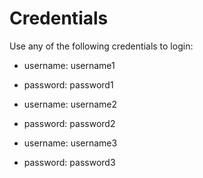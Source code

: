 # Credentials

Use any of the following credentials to login:
- username: username1
- password: password1

- username: username2
- password: password2

- username: username3
- password: password3